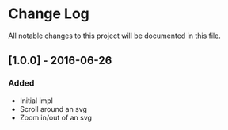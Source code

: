 # Change Log

All notable changes to this project will be documented in this file.

## [1.0.0] - 2016-06-26

### Added

- Initial impl
- Scroll around an svg
- Zoom in/out of an svg

